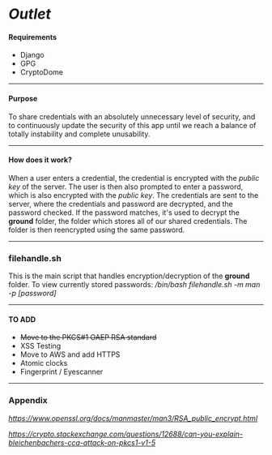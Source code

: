 # _Outlet_

#### Requirements
*   Django
*   GPG
*   CryptoDome

---
#### Purpose
To share credentials with an absolutely unnecessary level of security, 
and to continuously update the security of this app until we reach a 
balance of totally instability and complete unusability.

---
#### How does it work?
When a user enters a credential, the credential is encrypted with the _public key_ 
of the server. The user is then also prompted to enter a password, which is also encrypted
with the _public key_. The credentials are sent to the server, where the credentials and password are
decrypted, and the password checked. If the password matches, it's used to decrypt the **ground** folder,
the folder which stores all of our shared credentials. The folder is then reencrypted using the same password.

---
### filehandle.sh
This is the main script that handles encryption/decryption of the **ground** folder.
To view currently stored passwords:
_/bin/bash filehandle.sh -m man -p [password]_

---
#### TO ADD
*   ~~Move to the PKCS#1 OAEP RSA standard~~
*   XSS Testing
*   Move to AWS and add HTTPS
*   Atomic clocks
*   Fingerprint / Eyescanner

---
### Appendix
_https://www.openssl.org/docs/manmaster/man3/RSA_public_encrypt.html_

_https://crypto.stackexchange.com/questions/12688/can-you-explain-bleichenbachers-cca-attack-on-pkcs1-v1-5_